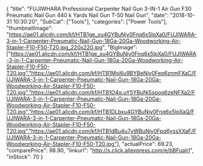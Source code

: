 {
	"title": "FUJIWHARA Professional Carpenter Nail Gun 3-IN-1 Air  Gun  F30 Pneumatic Nail Gun  440 k Yards Nail Gun  T-50 Nail Gun",
	"date": "2018-10-31 10:30:20",
	"SubCat": ["Tools"],
	"categories": ["Power Tools"],
	"thumbnailImage": "https://ae01.alicdn.com/kf/HTB1ge_xu4GYBuNjy0Fnq6x5lpXa0/FUJIWARA-3-in-1-Carpenter-Pneumatic-Nail-Gun-18Ga-20Ga-Woodworking-Air-Stapler-F10-F50-T20.jpg_220x220.jpg",
	"BigImage": ["https://ae01.alicdn.com/kf/HTB1ge_xu4GYBuNjy0Fnq6x5lpXa0/FUJIWARA-3-in-1-Carpenter-Pneumatic-Nail-Gun-18Ga-20Ga-Woodworking-Air-Stapler-F10-F50-T20.jpg","https://ae01.alicdn.com/kf/HTB1Msj6u9BYBeNjy0Feq6znmFXaC/FUJIWARA-3-in-1-Carpenter-Pneumatic-Nail-Gun-18Ga-20Ga-Woodworking-Air-Stapler-F10-F50-T20.jpg","https://ae01.alicdn.com/kf/HTB1O4q.uY5YBuNjSspoq6zeNFXa2/FUJIWARA-3-in-1-Carpenter-Pneumatic-Nail-Gun-18Ga-20Ga-Woodworking-Air-Stapler-F10-F50-T20.jpg","https://ae01.alicdn.com/kf/HTB1DLbxu4GYBuNjy0Fnq6x5lpXaQ/FUJIWARA-3-in-1-Carpenter-Pneumatic-Nail-Gun-18Ga-20Ga-Woodworking-Air-Stapler-F10-F50-T20.jpg","https://ae01.alicdn.com/kf/HTB1dBu4u7yWBuNjy0Fpq6yssXXaF/FUJIWARA-3-in-1-Carpenter-Pneumatic-Nail-Gun-18Ga-20Ga-Woodworking-Air-Stapler-F10-F50-T20.jpg"],
	"actualPrice": 69.23,
	"comparePrice": 98.90,
	"linkurl": "http://s.click.aliexpress.com/e/bBFuaIrI",
	"inStock": 70
}
